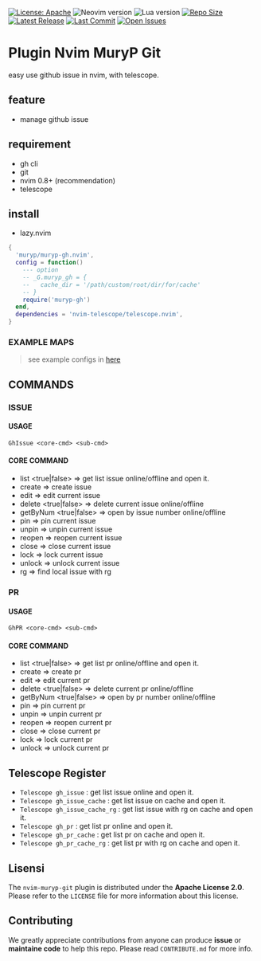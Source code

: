 [![License: Apache](https://img.shields.io/badge/License-Apache-blue.svg)](https://opensource.org/licenses/Apache-2.0)
![Neovim version](https://img.shields.io/badge/Neovim-0.8.x-green.svg)
![Lua version](https://img.shields.io/badge/Lua-5.4-yellow.svg)
[![Repo Size](https://img.shields.io/github/repo-size/muryp/muryp-gh.nvim)](https://github.com/muryp/muryp-gh.nvim)
[![Latest Release](https://img.shields.io/github/release/muryp/muryp-gh.nvim)](https://github.com/muryp/muryp-gh.nvim/releases/latest)
[![Last Commit](https://img.shields.io/github/last-commit/muryp/muryp-gh.nvim)](https://github.com/muryp/muryp-gh.nvim/commits/master)
[![Open Issues](https://img.shields.io/github/issues/muryp/muryp-gh.nvim)](https://github.com/muryp/muryp-gh.nvim/issues)

# Plugin Nvim MuryP Git

easy use github issue in nvim, with telescope.

## feature

- manage github issue

## requirement

- gh cli
- git
- nvim 0.8+ (recommendation)
- telescope

## install

- lazy.nvim

```lua
{
  'muryp/muryp-gh.nvim',
  config = function()
    --- option
    -- _G.muryp_gh = {
    --   cache_dir = '/path/custom/root/dir/for/cache'
    -- }
    require('muryp-gh')
  end,
  dependencies = 'nvim-telescope/telescope.nvim',
}
```

### EXAMPLE MAPS

> see example configs in [here](https://github.com/aliefprihantoro/conf.nvim/blob/main/lua/maps/git.lua)

## COMMANDS

### ISSUE

#### USAGE

```
GhIssue <core-cmd> <sub-cmd>
```

#### CORE COMMAND

- list <true|false> => get list issue online/offline and open it.
- create => create issue
- edit => edit current issue
- delete <true|false> => delete current issue online/offline
- getByNum <true|false> => open by issue number online/offline
- pin => pin current issue
- unpin => unpin current issue
- reopen => reopen current issue
- close => close current issue
- lock => lock current issue
- unlock => unlock current issue
- rg => find local issue with rg

### PR

#### USAGE

```
GhPR <core-cmd> <sub-cmd>
```

#### CORE COMMAND

- list <true|false> => get list pr online/offline and open it.
- create => create pr
- edit => edit current pr
- delete <true|false> => delete current pr online/offline
- getByNum <true|false> => open by pr number online/offline
- pin => pin current pr
- unpin => unpin current pr
- reopen => reopen current pr
- close => close current pr
- lock => lock current pr
- unlock => unlock current pr

## Telescope Register

- `Telescope gh_issue` : get list issue online and open it.
- `Telescope gh_issue_cache` : get list issue on cache and open it.
- `Telescope gh_issue_cache_rg` : get list issue with rg on cache and open it.
- `Telescope gh_pr` : get list pr online and open it.
- `Telescope gh_pr_cache` : get list pr on cache and open it.
- `Telescope gh_pr_cache_rg` : get list pr with rg on cache and open it.

## Lisensi

The `nvim-muryp-git` plugin is distributed under the **Apache License 2.0**. Please refer to the `LICENSE` file for more information about this license.

## Contributing

We greatly appreciate contributions from anyone can produce **issue** or **maintaine code** to help this repo. Please read `CONTRIBUTE.md` for more info.